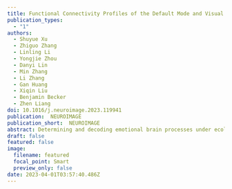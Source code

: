 ```yaml
---
title: Functional Connectivity Profiles of the Default Mode and Visual Networks Reflect Temporal Accumulative Effects of Sustained Naturalistic Emotional Experience
publication_types:
  - "1"
authors:
  - Shuyue Xu
  - Zhiguo Zhang
  - Linling Li
  - Yongjie Zhou
  - Danyi Lin
  - Min Zhang
  - Li Zhang
  - Gan Huang
  - Xiqin Liu
  - Benjamin Becker
  - Zhen Liang
doi: 10.1016/j.neuroimage.2023.119941
publication:  NEUROIMAGE
publication_short:  NEUROIMAGE
abstract: Determining and decoding emotional brain processes under ecologically valid conditions remains a key challenge in affective neuroscience. The current functional Magnetic Resonance Imaging (fMRI) based emotion decoding studies are mainly based on brief and isolated episodes of emotion induction, while sustained emotional experience in naturalistic environments that mirror daily life experiences are scarce. Here we used 12 different 10-minute movie clips as ecologically valid emotion-evoking procedures in n = 52 individuals to explore emotion-specific fMRI functional connectivity (FC) profiles on the whole-brain level at high spatial resolution (432 parcellations including cortical and subcortical structures). Employing machine-learning based decoding and cross validation procedures allowed to investigate FC profiles contributing to classification that can accurately distinguish sustained happiness and sadness and that generalize across subjects, movie clips, and parcellations. Both functional brain network-based and subnetwork-based emotion classification results suggested that emotion manifests as distributed representation of multiple networks, rather than a single functional network or subnetwork. Further, the results showed that the Visual Network (VN) and Default Mode Network (DMN) associated functional networks, especially VN-DMN, exhibited a strong contribution to emotion classification. To further estimate the temporal accumulative effect of naturalistic long-term movie-based video-evoking emotions, we divided the 10-min episode into three stages: early stimulation (1∼200 s), middle stimulation (201∼400 s), and late stimulation (401∼600 s) and examined the emotion classification performance at different stimulation stages. We found that the late stimulation contributes most to the classification (accuracy=85.32%, F1-score=85.62%) compared to early and middle stimulation stages, implying that continuous exposure to emotional stimulation can lead to more intense emotions and further enhance emotion-specific distinguishable representations. The present work demonstrated that sustained happiness and sadness under naturalistic conditions are presented in emotion-specific network profiles and these expressions may play different roles in the generation and modulation of emotions. These findings elucidated the importance of network level adaptations for sustained emotional experiences during naturalistic contexts and open new venues for imaging network level contributions under naturalistic conditions.
draft: false
featured: false
image:
  filename: featured
  focal_point: Smart
  preview_only: false
date: 2023-04-01T03:57:40.486Z
---
```

